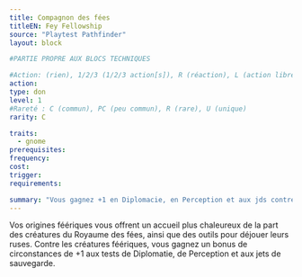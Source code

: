 ```yaml
---
title: Compagnon des fées
titleEN: Fey Fellowship
source: "Playtest Pathfinder"
layout: block

#PARTIE PROPRE AUX BLOCS TECHNIQUES

#Action: (rien), 1/2/3 (1/2/3 action[s]), R (réaction), L (action libre)
action: 
type: don
level: 1
#Rareté : C (commun), PC (peu commun), R (rare), U (unique)
rarity: C

traits:
  - gnome
prerequisites: 
frequency:
cost:
trigger:
requirements:

summary: "Vous gagnez +1 en Diplomacie, en Perception et aux jds contre les créatures féériques."
---
```


Vos origines féériques vous offrent un accueil plus chaleureux de la part des créatures du Royaume des fées, ainsi que des outils pour déjouer leurs ruses. Contre les créatures féériques, vous gagnez un bonus de circonstances de +1 aux tests de Diplomatie, de Perception et aux jets de sauvegarde.